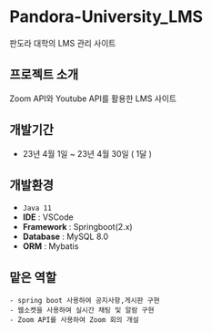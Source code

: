 # Pandora-University_LMS
판도라 대학의 LMS 관리 사이트

## 프로젝트 소개
Zoom API와 Youtube API를 활용한 LMS 사이트

## 개발기간
- 23년 4월 1일 ~ 23년 4월 30일 ( 1달 )

## 개발환경
- `Java 11`
- **IDE** : VSCode
- **Framework** : Springboot(2.x)
- **Database** : MySQL 8.0
- **ORM** : Mybatis

## 맡은 역할
    - spring boot 사용하여 공지사항,게시판 구현
    - 웹소켓을 사용하여 실시간 채팅 및 알람 구현
    - Zoom API를 사용하여 Zoom 회의 개설
